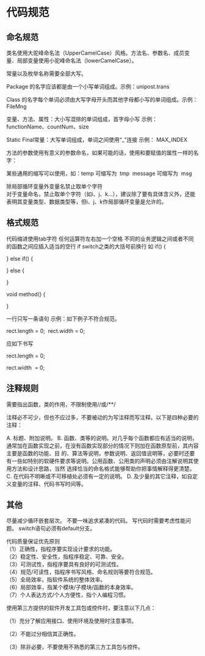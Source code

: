 # 代码规范
## 命名规范
类名使用大驼峰命名法（UpperCamelCase）风格。方法名、参数名、成员变量、局部变量使用小驼峰命名法（lowerCamelCase）。

常量以及枚举名称需要全部大写。

Package 的名字应该都是由一个小写单词组成。示例：unipost.trans

Class 的名字每个单词必须由大写字母开头而其他字母都小写的单词组成。示例：FileMng

变量、方法、属性：大小写混排的单词组成，首字母小写 示例： functionName、countNum、size

Static Final常量：大写单词组成，单词之间使用“_”连接 示例： MAX_INDEX

方法的参数使用有意义的参数命名，如果可能的话，使用和要赋值的属性一样的名字：

某些通用的缩写可以使用，如：temp 可缩写为  tmp  message 可缩写为  msg

除局部循环变量外变量名禁止取单个字符  
对于变量命名，禁止取单个字符（如i、j、k...），建议除了要有具体含义外，还能表明其变量类型、数据类型等，但i、j、k作局部循环变量是允许的。

## 格式规范
代码缩进使用tab字符
任何运算符左右加一个空格
不同的业务逻辑之间或者不同的函数之间应插入适当的空行
if switch之类的大括号前换行
如
if() 
{

} 
else if() 
{

} 
else
{

}

void method()
{

}

一行只写一条语句
示例：如下例子不符合规范。

rect.length = 0;  rect.width = 0;

应如下书写

rect.length = 0;

rect.width  = 0;

## 注释规则
需要指出函数，类的作用，不限制使用//或/**/

注释必不可少，但也不应过多，不要被动的为写注释而写注释。以下是四种必要的注释：

A. 标题、附加说明。 B. 函数、类等的说明。对几乎每个函数都应有适当的说明，通常加在函数实现之前，在没有函数实现部分的情况下则加在函数原型前，其内容主要是函数的功能、目 的、算法等说明，参数说明、返回值说明等，必要时还要有一些如特别的软硬件要求等说明。公用函数、公用类的声明必须由注解说明其使用方法和设计思路，当然 选择恰当的命名格式能够帮助你把事情解释得更清楚。 C. 在代码不明晰或不可移植处必须有一定的说明。 D. 及少量的其它注释，如自定义变量的注释、代码书写时间等。





## 其他
尽量减少循环嵌套层次。
不要一味追求紧凑的代码。
写代码时需要考虑性能问题。
switch语句必须有default分支。


代码质量保证优先原则  
（1）正确性，指程序要实现设计要求的功能。  
（2）稳定性、安全性，指程序稳定、可靠、安全。  
（3）可测试性，指程序要具有良好的可测试性。  
（4）规范/可读性，指程序书写风格、命名规则等要符合规范。  
（5）全局效率，指软件系统的整体效率。  
（6）局部效率，指某个模块/子模块/函数的本身效率。  
（7）个人表达方式/个人方便性，指个人编程习惯。

使用第三方提供的软件开发工具包或控件时，要注意以下几点：

（1）充分了解应用接口、使用环境及使用时注意事项。

（2）不能过分相信其正确性。

（3）除非必要，不要使用不熟悉的第三方工具包与控件。

